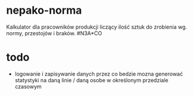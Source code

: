 # nepako-norma
Kalkulator dla pracowników produkcji liczący ilość sztuk do zrobienia wg. normy, przestojów i braków. #N3A*CO

# todo
- logowanie i zapisywanie danych przez co bedzie mozna generować statystyki na daną linie / daną osobe w określonym przedziale czasowym
